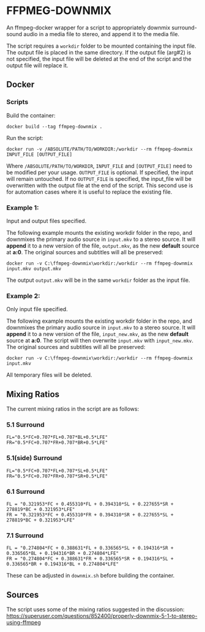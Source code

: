 # FFPMEG-DOWNMIX

An ffmpeg-docker wrapper for a script to appropriately downmix surround-sound audio in a media file to stereo, and append it to the media file.  

The script requires a `workdir` folder to be mounted containing the input file. The output file is placed in the same directory.
If the output file (arg#2) is not specified, the input file will be deleted at the end of the script and the output file will replace it.

## Docker

### Scripts

Build the container:

    docker build --tag ffmpeg-downmix .

Run the script:

    docker run -v /ABSOLUTE/PATH/TO/WORKDIR:/workdir --rm ffmpeg-downmix INPUT_FILE [OUTPUT_FILE]

Where `/ABSOLUTE/PATH/TO/WORKDIR`, `INPUT_FILE` and `[OUTPUT_FILE]` need to be modified per your usage.
`OUTPUT_FILE` is optional. If specified, the input will remain untouched.
If no `OUTPUT_FILE` is specified, the input_file will be overwritten with the output file at the end of the script.
This second use is for automation cases where it is useful to replace the existing file.

### Example 1:

Input and output files specified.

The following example mounts the existing workdir folder in the repo, and downmixes the primary audio source in `input.mkv` to 
a stereo source. It will **append** it to a new version of the file, `output.mkv`, as the new **default** source at **a:0**.
The original sources and subtitles will all be preserved:

    docker run -v C:\ffmpeg-downmix\workdir:/workdir --rm ffmpeg-downmix input.mkv output.mkv

The output `output.mkv` will be in the same `workdir` folder as the input file.

### Example 2: 

Only input file specified.

The following example mounts the existing workdir folder in the repo, and downmixes the primary audio source in `input.mkv` to 
a stereo source. It will **append** it to a new version of the file, `input_new.mkv`, as the new **default** source at **a:0**.
The script will then overwrite `input.mkv` with `input_new.mkv`.
The original sources and subtitles will all be preserved:

    docker run -v C:\ffmpeg-downmix\workdir:/workdir --rm ffmpeg-downmix input.mkv

All temporary files will be deleted.

## Mixing Ratios

The current mixing ratios in the script are as follows:

### 5.1 Surround

    FL="0.5*FC+0.707*FL+0.707*BL+0.5*LFE"
    FR="0.5*FC+0.707*FR+0.707*BR+0.5*LFE"

### 5.1(side) Surround

    FL="0.5*FC+0.707*FL+0.707*SL+0.5*LFE"
    FR="0.5*FC+0.707*FR+0.707*SR+0.5*LFE"

### 6.1 Surround

    FL = "0.321953*FC + 0.455310*FL + 0.394310*SL + 0.227655*SR + 278819*BC + 0.321953*LFE"
    FR = "0.321953*FC + 0.455310*FR + 0.394310*SR + 0.227655*SL + 278819*BC + 0.321953*LFE"

### 7.1 Surround

    FL = "0.274804*FC + 0.388631*FL + 0.336565*SL + 0.194316*SR + 0.336565*BL + 0.194316*BR + 0.274804*LFE"
    FR = "0.274804*FC + 0.388631*FR + 0.336565*SR + 0.194316*SL + 0.336565*BR + 0.194316*BL + 0.274804*LFE"

These can be adjusted in `downmix.sh` before building the container.

## Sources

The script uses some of the mixing ratios suggested in the discussion:
https://superuser.com/questions/852400/properly-downmix-5-1-to-stereo-using-ffmpeg